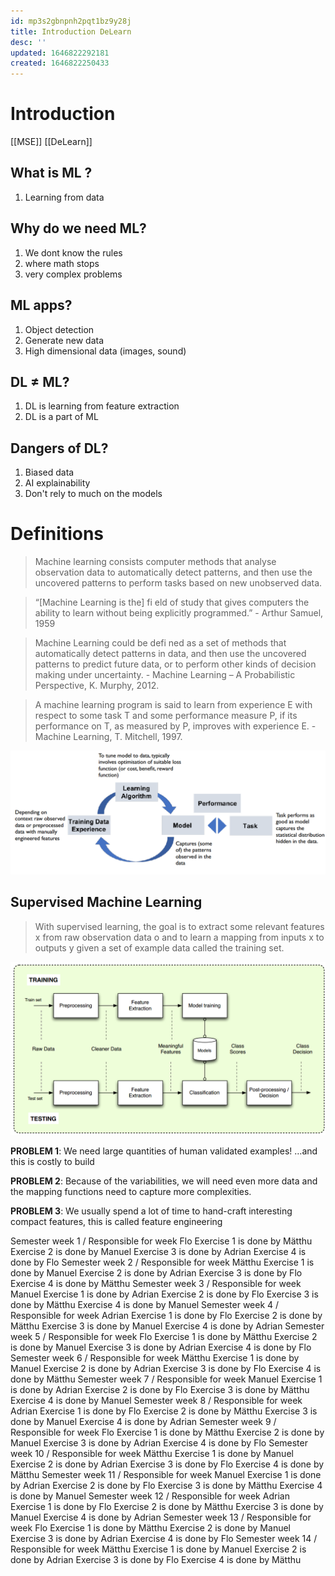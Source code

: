 ```yaml
---
id: mp3s2gbnpnh2pqt1bz9y28j
title: Introduction DeLearn
desc: ''
updated: 1646822292181
created: 1646822250433
---
```

# Introduction

[[MSE]] [[DeLearn]]
## What is ML ?
1. Learning from data

## Why do we need ML?
1. We dont know the rules
2. where math stops
3. very complex problems

## ML apps?
1. Object detection
2. Generate new data
3. High dimensional data (images, sound)

## DL $\ne$ ML?
1. DL is learning from feature extraction
2. DL is a part of ML

## Dangers of DL?
1. Biased data
2. AI explainability
3. Don't rely to much on the models

# Definitions
> Machine learning consists computer methods that analyse observation data to automatically detect patterns, and then use the uncovered patterns to perform tasks based on new unobserved data.

> “[Machine Learning is the] fi eld of study that gives computers the ability to learn without being explicitly programmed.” - Arthur Samuel, 1959

> Machine Learning could be defi ned as a set of methods that automatically detect patterns in data, and then use the uncovered patterns to predict future data, or to perform other kinds of decision making under uncertainty. - Machine Learning – A Probabilistic Perspective, K. Murphy, 2012.

> A machine learning program is said to learn from experience E with respect to some task T and some performance measure P, if its performance on T, as measured by P, improves with experience E. - Machine Learning, T. Mitchell, 1997.

![Workflow repetitions in MachineLearning](assets/images/DeLearn_1_RepeateLearning.png)

## Supervised Machine Learning 
> With supervised learning, the goal is to extract some relevant features x from raw observation data o and to learn a mapping from inputs x to outputs y given a set of example data called the training set. 

![Introduction](assets/images/Introduction_HowProceed.png)

**PROBLEM 1**: We need large quantities of human validated examples! …and this is costly to build

**PROBLEM 2**: Because of the variabilities, we will need even more data and the mapping functions need to capture more complexities. 

**PROBLEM 3**: We usually spend a lot of time to hand-craft interesting compact features, this is called feature engineering


Semester week 1 / Responsible for week Flo
Exercise 1 is done by Mätthu
Exercise 2 is done by Manuel
Exercise 3 is done by Adrian
Exercise 4 is done by Flo
Semester week 2 / Responsible for week Mätthu
Exercise 1 is done by Manuel
Exercise 2 is done by Adrian
Exercise 3 is done by Flo
Exercise 4 is done by Mätthu
Semester week 3 / Responsible for week Manuel
Exercise 1 is done by Adrian
Exercise 2 is done by Flo
Exercise 3 is done by Mätthu
Exercise 4 is done by Manuel
Semester week 4 / Responsible for week Adrian
Exercise 1 is done by Flo
Exercise 2 is done by Mätthu
Exercise 3 is done by Manuel
Exercise 4 is done by Adrian
Semester week 5 / Responsible for week Flo
Exercise 1 is done by Mätthu
Exercise 2 is done by Manuel
Exercise 3 is done by Adrian
Exercise 4 is done by Flo
Semester week 6 / Responsible for week Mätthu
Exercise 1 is done by Manuel
Exercise 2 is done by Adrian
Exercise 3 is done by Flo
Exercise 4 is done by Mätthu
Semester week 7 / Responsible for week Manuel
Exercise 1 is done by Adrian
Exercise 2 is done by Flo
Exercise 3 is done by Mätthu
Exercise 4 is done by Manuel
Semester week 8 / Responsible for week Adrian
Exercise 1 is done by Flo
Exercise 2 is done by Mätthu
Exercise 3 is done by Manuel
Exercise 4 is done by Adrian
Semester week 9 / Responsible for week Flo
Exercise 1 is done by Mätthu
Exercise 2 is done by Manuel
Exercise 3 is done by Adrian
Exercise 4 is done by Flo
Semester week 10 / Responsible for week Mätthu
Exercise 1 is done by Manuel
Exercise 2 is done by Adrian
Exercise 3 is done by Flo
Exercise 4 is done by Mätthu
Semester week 11 / Responsible for week Manuel
Exercise 1 is done by Adrian
Exercise 2 is done by Flo
Exercise 3 is done by Mätthu
Exercise 4 is done by Manuel
Semester week 12 / Responsible for week Adrian
Exercise 1 is done by Flo
Exercise 2 is done by Mätthu
Exercise 3 is done by Manuel
Exercise 4 is done by Adrian
Semester week 13 / Responsible for week Flo
Exercise 1 is done by Mätthu
Exercise 2 is done by Manuel
Exercise 3 is done by Adrian
Exercise 4 is done by Flo
Semester week 14 / Responsible for week Mätthu
Exercise 1 is done by Manuel
Exercise 2 is done by Adrian
Exercise 3 is done by Flo
Exercise 4 is done by Mätthu
